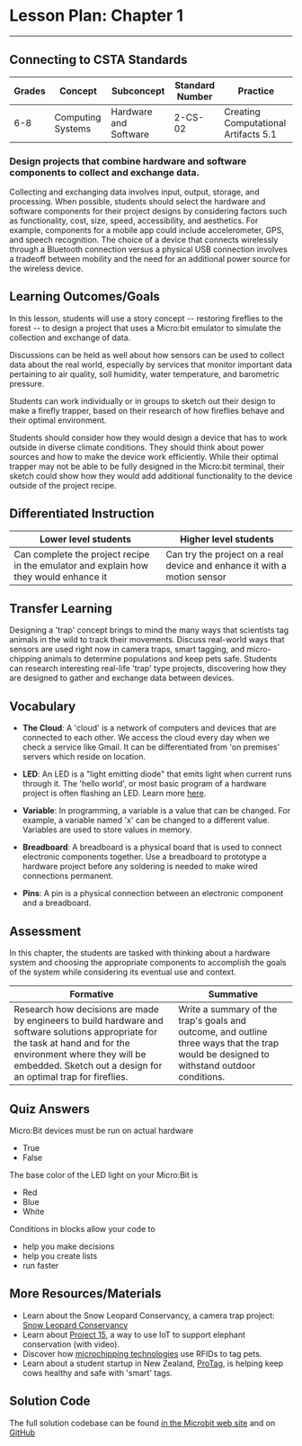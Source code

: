 # Lesson Plan: Chapter 1
---
## Connecting to CSTA Standards

Grades | Concept | Subconcept | Standard Number | Practice
---|---|---|---|---
6-8 | Computing Systems | Hardware and Software | 2-CS-02 | Creating Computational Artifacts 5.1 |

### Design projects that combine hardware and software components to collect and exchange data.

Collecting and exchanging data involves input, output, storage, and processing. When possible, students should select the hardware and software components for their project designs by considering factors such as functionality, cost, size, speed, accessibility, and aesthetics. For example, components for a mobile app could include accelerometer, GPS, and speech recognition. The choice of a device that connects wirelessly through a Bluetooth connection versus a physical USB connection involves a tradeoff between mobility and the need for an additional power source for the wireless device.

## Learning Outcomes/Goals

In this lesson, students will use a story concept -- restoring fireflies to the forest -- to design a project that uses a Micro:bit emulator to simulate the collection and exchange of data. 

Discussions can be held as well about how sensors can be used to collect data about the real world, especially by services that monitor important data pertaining to air quality, soil humidity, water temperature, and barometric pressure.

Students can work individually or in groups to sketch out their design to make a firefly trapper, based on their research of how fireflies behave and their optimal environment.

Students should consider how they would design a device that has to work outside in diverse climate conditions. They should think about power sources and how to make the device work efficiently. While their optimal trapper may not be able to be fully designed in the Micro:bit terminal, their sketch could show how they would add additional functionality to the device outside of the project recipe.

## Differentiated Instruction

Lower level students | Higher level students
---|---
Can complete the project recipe in the emulator and explain how they would enhance it | Can try the project on a real device and enhance it with a motion sensor

## Transfer Learning

Designing a 'trap' concept brings to mind the many ways that scientists tag animals in the wild to track their movements. Discuss real-world ways that sensors are used right now in camera traps, smart tagging, and micro-chipping animals to determine populations and keep pets safe. Students can research interesting real-life 'trap' type projects, discovering how they are designed to gather and exchange data between devices.

## Vocabulary

- **The Cloud**: A 'cloud' is a network of computers and devices that are connected to each other. We access the cloud every day when we check a service like Gmail. It can be differentiated from 'on premises' servers which reside on location.

- **LED**: An LED is a "light emitting diode" that emits light when current runs through it. The 'hello world', or most basic program of a hardware project is often flashing an LED. Learn more [here](https://thinglearn.jenlooper.com/curriculum/led.html).

- **Variable**: In programming, a variable is a value that can be changed. For example, a variable named 'x' can be changed to a different value. Variables are used to store values in memory.

- **Breadboard**: A breadboard is a physical board that is used to connect electronic components together. Use a breadboard to prototype a hardware project before any soldering is needed to make wired connections permanent.

- **Pins**: A pin is a physical connection between an electronic component and a breadboard.

## Assessment

In this chapter, the students are tasked with thinking about a hardware system and choosing the appropriate components to accomplish the goals of the system while considering its eventual use and context.

Formative | Summative
---|---
Research how decisions are made by engineers to build hardware and software solutions appropriate for the task at hand and for the environment where they will be embedded. Sketch out a design for an optimal trap for fireflies. | Write a summary of the trap's goals and outcome, and outline three ways that the trap would be designed to withstand outdoor conditions.

## Quiz Answers

Micro:Bit devices must be run on actual hardware
 - True
 - <span class="highlight">False</span>

 The base color of the LED light on your Micro:Bit is
 - <span class="highlight">Red</span>
 - Blue
 - White

 Conditions in blocks allow your code to 
 - <span class="highlight">help you make decisions</span>
 - help you create lists
 - run faster 

## More Resources/Materials

- Learn about the Snow Leopard Conservancy, a camera trap project: [Snow Leopard Conservancy](https://snowleopardconservancy.org/2020/03/11/using-camera-trap-technology-to-monitor-snow-leopards/)
- Learn about [Project 15](https://docs.microsoft.com/en-us/shows/Azure-Videos/project-15), a way to use IoT to support elephant conservation (with video).
- Discover how [microchipping technologies](https://petkey.org/public/howitworks.aspx) use RFIDs to tag pets.
- Learn about a student startup in New Zealand, [ProTag](https://www.startupdaily.net/2022/02/kiwi-agritech-startup-protag-raises-1m/), is helping keep cows healthy and safe with 'smart' tags.

## Solution Code

The full solution codebase can be found [in the Microbit web site](https://makecode.microbit.org/_3sjgH4gxeLYH) and on [GitHub](https://github.com/CS4Kids/CS4Kids-firefly-trapper)
